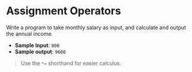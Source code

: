 # Assignment Operators

Write a program to take monthly salary as input, and calculate and output the annual income.

- **Sample Input**: `800`
- **Sample output**: `9600`

>Use the `*=` shorthand for easier calculus.